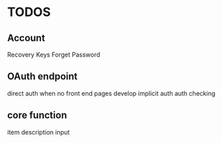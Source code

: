﻿# TODOS
## Account
Recovery Keys
Forget Password
## OAuth endpoint
direct auth when no front end pages
develop implicit auth
auth checking
## core function
item description input
